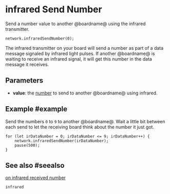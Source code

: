 # infrared Send Number

Send a number value to another @boardname@ using the infrared transmitter.

```sig
network.infraredSendNumber(0);
```

The infrared transmitter on your board will send a number as part of a data message signaled by infrared light pulses. If another @boardname@ is waiting to receive an infrared signal, it will get this number in the data message it receives.

## Parameters

* **value**: the [number](types/number) to send to another @boardname@ using infrared.

## Example #example

Send the numbers `0` to `9` to another @boardname@. Wait a little bit between each send to let the
receiving board think about the number it just got.

```blocks
for (let irDataNumber = 0; irDataNumber <= 9; irDataNumber++) {
    network.infraredSendNumber(irDataNumber);
    pause(500);
}
```

## See also #seealso

[on infrared received number](/reference/network/on-infrared-received-number)

```package
infrared
```
